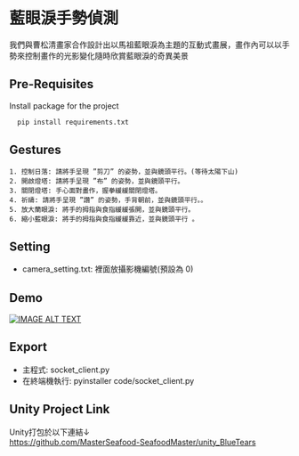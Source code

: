 
# 藍眼淚手勢偵測

我們與曹松清畫家合作設計出以馬祖藍眼淚為主題的互動式畫展，畫作內可以以手勢來控制畫作的光影變化隨時欣賞藍眼淚的奇異美景


## Pre-Requisites

Install package for the project

```bash
  pip install requirements.txt
```


## Gestures
    1. 控制日落: 請將手呈現 ”剪刀” 的姿勢，並與鏡頭平行。(等待太陽下山)
    2. 開啟燈塔: 請將手呈現 ”布” 的姿勢，並與鏡頭平行。
    3. 關閉燈塔: 手心面對畫作，握拳緩緩關閉燈塔。
    4. 祈禱: 請將手呈現 ”讚” 的姿勢，手背朝前，並與鏡頭平行。。
    5. 放大蘭眼淚: 將手的拇指與食指緩緩張開，並與鏡頭平行。
    6. 縮小藍眼淚: 將手的拇指與食指緩緩靠近，並與鏡頭平行 。

## Setting
- camera_setting.txt: 裡面放攝影機編號(預設為 0)

## Demo
[![IMAGE ALT TEXT](http://img.youtube.com/vi/FBhia4bdPUk/0.jpg)](https://www.youtube.com/watch?v=FBhia4bdPUk)

## Export
- 主程式: socket_client.py
- 在終端機執行: pyinstaller code/socket_client.py


## Unity Project Link
Unity打包於以下連結↓\
https://github.com/MasterSeafood-SeafoodMaster/unity_BlueTears
